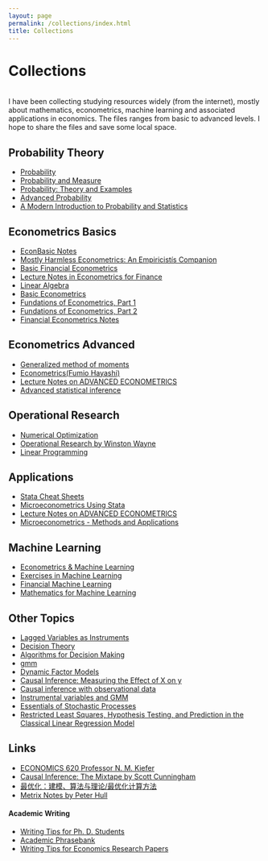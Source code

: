 ```yaml
---
layout: page
permalink: /collections/index.html
title: Collections
---
```


# Collections

<br>I have been collecting studying resources widely (from the internet), mostly about mathematics, econometrics, machine learning and associated applications in economics. The files ranges from basic to advanced levels. I hope to share the files and save some local space.

## Probability Theory

- [Probability](https://seaaann.github.io/file/collections/Probability/p.pdf)
- [Probability and Measure](https://seaaann.github.io/file/collections/Probability/pm.pdf)
- [Probability: Theory and Examples](https://seaaann.github.io/file/collections/Probability/PTE5_011119.pdf)
- [Advanced Probability](https://seaaann.github.io/file/collections/Probability/ap.pdf)
- [A Modern Introduction to Probability and Statistics](https://seaaann.github.io/file/collections/Probability/A_Modern_Introduction_to_Probability_and.pdf)

## Econometrics Basics

- [EconBasic Notes](https://seaaann.github.io/file/collections/Basics/econ372lec1.pdf)
- [Mostly Harmless Econometrics: An Empiricistís Companion](https://seaaann.github.io/file/collections/Basics/Angrist&Pischke.pdf)
- [Basic Financial Econometrics](https://seaaann.github.io/file/collections/Basics/Basic_Financial_Econometrics.pdf)
- [Lecture Notes in Econometrics for Finance](https://seaaann.github.io/file/collections/Basics/EcmtFinAll.pdf)
- [Linear Algebra](https://seaaann.github.io/file/collections/Basics/linear-algebra-notes.pdf)
- [Basic Econometrics](https://seaaann.github.io/file/collections/Basics/basic.pdf)
- [Fundations of Econometrics, Part 1](https://seaaann.github.io/file/collections/Basics/Ectsbook.pdf)
- [Fundations of Econometrics, Part 2](https://seaaann.github.io/file/collections/Basics/EctsPart2book.pdf)
- [Financial Econometrics Notes](https://seaaann.github.io/file/collections/Basics/financial-econometrics-2020-2021.pdf)


## Econometrics Advanced
- [Generalized method of moments](https://seaaann.github.io/file/collections/Advanced/Generalized_method_of_moments.pdf)
- [Econometrics(Fumio Hayashi)](https://seaaann.github.io/file/collections/Advanced/Fumio_Hayashi_Econometrics.pdf)
- [Lecture Notes on ADVANCED ECONOMETRICS](https://seaaann.github.io/file/collections/Advanced/ADVANCED_ECONOMETRICS.pdf)
- [Advanced statistical inference](https://seaaann.github.io/file/collections/Advanced/STAT613.pdf)

## Operational Research

- [Numerical Optimization](https://seaaann.github.io/file/collections/OR/num_optimization.pdf)
- [Operational Research by Winston Wayne](https://seaaann.github.io/file/collections/OR/Operational_Research_Winston_Wayne.pdf)
- [Linear Programming](https://seaaann.github.io/file/collections/OR/Linear_Programming.pdf)


## Applications

- [Stata Cheat Sheets](https://seaaann.github.io/file/collections/Applications/statacheatsheets.pdf)
- [Microeconometrics Using Stata](https://seaaann.github.io/file/collections/Applications/Microeconometrics_Using_Stata.pdf)
- [Lecture Notes on ADVANCED ECONOMETRICS](https://seaaann.github.io/file/collections/Applications/Microeconometrics_Using_Stata.pdf)
- [Microeconometrics - Methods and Applications](https://seaaann.github.io/file/collections/Applications/Microeconometrics_Methods_and_Applications.pdf)

## Machine Learning

- [Econometrics & Machine Learning](https://seaaann.github.io/file/collections/MachineLearning/Machine_Learning_and_Econometrics_EF.pdf)
- [Exercises in Machine Learning](https://seaaann.github.io/file/collections/MachineLearning/2206_13446.pdf)
- [Financial Machine Learning](https://seaaann.github.io/file/collections/MachineLearning/w31502.pdf)
- [Mathematics for Machine Learning](https://seaaann.github.io/file/collections/MachineLearning/mml-book.pdf)

## Other Topics
- [Lagged Variables as Instruments](https://seaaann.github.io/file/collections/others/WangBellemareLaggedIVsMay2019.pdf)
- [Decision Theory](https://seaaann.github.io/file/collections/others/econ722slides.pdf)
- [Algorithms for Decision Making](https://seaaann.github.io/file/collections/others/dm.pdf)
- [gmm](https://seaaann.github.io/file/collections/others/gmm.pdf)
- [Dynamic Factor Models](https://seaaann.github.io/file/collections/others/Stock_Watson_HOM_Vol2.pdf)
- [Causal Inference: Measuring the Effect of X on y](https://seaaann.github.io/file/collections/others/cimexy.pdf)
- [Causal inference with observational data](https://seaaann.github.io/file/collections/others/dc09_nichols.pdf)
- [Instrumental variables and GMM](https://seaaann.github.io/file/collections/others/ivreg2_bcwp545.pdf)
- [Essentials of Stochastic Processes](https://seaaann.github.io/file/collections/others/EOSP2021.pdf)
- [Restricted Least Squares, Hypothesis Testing, and Prediction in the Classical Linear Regression Model](https://seaaann.github.io/file/collections/others/Restricted_Testing_000.pdf)

## Links
- [ECONOMICS 620 Professor N. M. Kiefer](https://courses.cit.cornell.edu/econ620/620lect.htm)
- [Causal Inference: The Mixtape by Scott Cunningham](https://mixtape.scunning.com/)
- [最优化：建模、算法与理论/最优化计算方法](http://faculty.bicmr.pku.edu.cn/~wenzw/optbook.html)
- [Metrix Notes by Peter Hull](https://about.peterhull.net/metrix)

#### Academic Writing
- [Writing Tips for Ph. D. Students](https://Seaaann.github.io/file/collections/Academicwriting/Academic-Phrasebank-Navigable-PDF-2021.pdf)
- [Academic Phrasebank](https://Seaaann.github.io/file/collections/Academicwriting/Academic-Phrasebank-Navigable-PDF-2021.pdf)
- [Writing Tips for Economics Research Papers](https://Seaaann.github.io/file/collections/Academicwriting/dp15057.pdf)


<!-- ## Chat with me -->

<!-- **Jan 2023:** I have set up the [online-coffee-time](https://calendly.com/lancecai/meet-with-lance) (Inspired by **[Shangzhe Wu](https://elliottwu.com/)**). Welcome to chat with me! -->

<!-- Calendly inline widget begin -->

<!-- <div class="calendly-inline-widget" data-url="https://calendly.com/lancecai/meet-with-lance" style="min-width:320px;height:630px;"></div>
<script type="text/javascript" src="https://assets.calendly.com/assets/external/widget.js" async></script> -->
<!-- Calendly inline widget end -->

